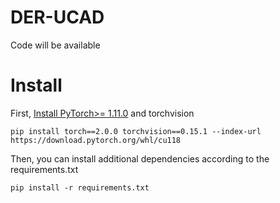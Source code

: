 # DER-UCAD

Code will be available

# Install
First, [Install PyTorch>= 1.11.0](https://pytorch.org/get-started/previous-versions/) and torchvision
```
pip install torch==2.0.0 torchvision==0.15.1 --index-url https://download.pytorch.org/whl/cu118
```
Then, you can install additional dependencies according to the requirements.txt
```
pip install -r requirements.txt
```
